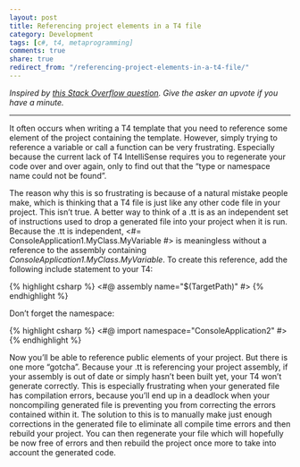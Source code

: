 ```yaml
---
layout: post
title: Referencing project elements in a T4 file
category: Development
tags: [c#, t4, metaprogramming]
comments: true
share: true
redirect_from: "/referencing-project-elements-in-a-t4-file/"
---
```

*Inspired by [this Stack Overflow question](http://stackoverflow.com/q/17123991/1068266). Give the asker an upvote if you have a minute.*

<hr />
It often occurs when writing a T4 template that you need to reference some element of the project containing the template. However, simply trying to reference a variable or call a function can be very frustrating. Especially because the current lack of T4 IntelliSense requires you to regenerate your code over and over again, only to find out that the “type or namespace name could not be found”.

The reason why this is so frustrating is because of a natural mistake people make, which is thinking that a T4 file is just like any other code file in your project.<a id="more"></a><a id="more-1552"></a> This isn’t true. A better way to think of a .tt is as an independent set of instructions used to drop a generated file into your project when it is run. Because the .tt is independent, <#= ConsoleApplication1.MyClass.MyVariable #> is meaningless without a reference to the assembly containing *ConsoleApplication1.MyClass.MyVariable*. To create this reference, add the following include statement to your T4:

{% highlight csharp %}
<#@ assembly name="$(TargetPath)" #>
{% endhighlight %}

Don’t forget the namespace:

{% highlight csharp %}
<#@ import namespace="ConsoleApplication2" #>
{% endhighlight %}

Now you’ll be able to reference public elements of your project. But there is one more “gotcha”. Because your .tt is referencing your project assembly, if your assembly is out of date or simply hasn’t been built yet, your T4 won’t generate correctly. This is especially frustrating when your generated file has compilation errors, because you’ll end up in a deadlock when your noncompiling generated file is preventing you from correcting the errors contained within it. The solution to this is to manually make just enough corrections in the generated file to eliminate all compile time errors and then rebuild your project. You can then regenerate your file which will hopefully be now free of errors and then rebuild the project once more to take into account the generated code.

